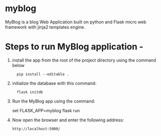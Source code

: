 # myblog
MyBlog is a blog Web Application built on python and Flask micro web framework with jinja2 templates engine.

# Steps to run MyBlog application -

1. install the app from the root of the project directory using the command below

         pip install --editable .

2. initialize the database with this command:

         flask initdb

3. Run the MyBlog app using the command:
      
      set FLASK_APP=myblog
      flask run
 
4. Now open the browser and enter the following address:
       
       http://localhost:5000/



